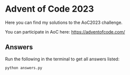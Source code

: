 # Advent of Code 2023

Here you can find my solutions to the AoC2023 challenge.

You can participate in AoC here: https://adventofcode.com/

## Answers
Run the following in the terminal to get all answers listed:

``python answers.py``